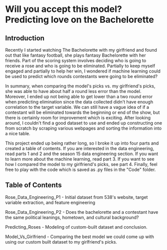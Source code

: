# Will you accept this model? Predicting love on the Bachelorette

## Introduction
Recently I started watching The Bachelorette with my girlfriend and found out that like fantasy football, she plays fantasy Bachelorette with her friends.  Part of the scoring system involves deciding who is going to receive a rose and who is going to be eliminated.  Partially to keep myself engaged and partially to help her win, I wondered if machine learning could be used to predict which rounds contestants were going to be eliminated?

In summary, when comparing the model's picks vs. my girlfriend's picks, she was able to have about half a round less error than the model.  Moreover, I ended up not being able to get lower than a two round error when predicting elimination since the data collected didn't have enough correlation to the target variable.  We can still have a vague idea of if a contestant will be eliminated towards the beginning or end of the show, but there is certainly room for improvement which is exciting.  After looking around, I couldn't find a good dataset to use and ended up constructing one from scratch by scraping various webpages and sorting the information into a nice table.  

This project ended up being rather long, so I broke it up into four parts and created a table of contents. If you are interested in the data engineering, read parts 1 and 2 and the season 15 data engineering section.  If you want to learn more about the machine learning, read part 3.  If you want to see how I compared the model to my girlfriend's picks, see part 4.  Finally, feel free to play with the code which is saved as .py files in the "Code" folder.

## Table of Contents

Rose_Data_Engineering_P1 - Initial dataset from 538's website, target variable extraction, and feature engineering

Rose_Data_Engineering_P2 - Does the bachelorette and a contestant have the same political leanings, hometown, and cultural background?

Predicting_Roses - Modeling of custom-built dataset and conclusion.

Model_Vs_Girlfriend - Comparing the best model we could come up with using our custom built dataset to my girlfriend's picks.
